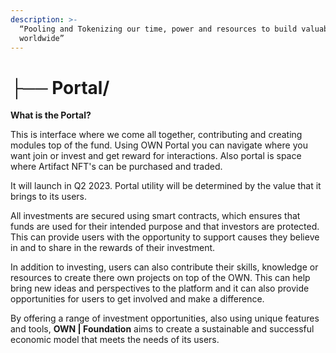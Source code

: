 ```yaml
---
description: >-
  “Pooling and Tokenizing our time, power and resources to build valuable assets
  worldwide”
---
```


# ├── Portal/

**What is the Portal?**

This is interface where we come all together, contributing and creating modules top of the fund. Using OWN Portal you can navigate where you want join or invest and get reward for interactions. Also portal is space where Artifact NFT's can be purchased and traded.&#x20;

It will launch in Q2 2023. Portal utility will be determined by the value that it brings to its users.

&#x20;All investments are secured using smart contracts, which ensures that funds are used for their intended purpose and that investors are protected. This can provide users with the opportunity to support causes they believe in and to share in the rewards of their investment.

In addition to investing, users can also contribute their skills, knowledge or resources to create there own projects on top of the OWN. This can help bring new ideas and perspectives to the platform and it can also provide opportunities for users to get involved and make a difference.

&#x20;By offering a range of investment opportunities, also using unique features and tools, **OWN | Foundation** aims to create a sustainable and successful economic model that meets the needs of its users.
